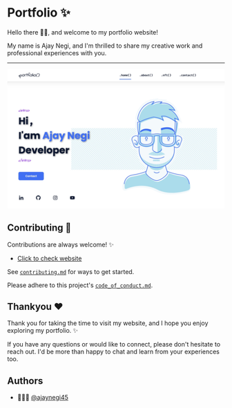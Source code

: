 
# Portfolio ✨

Hello there 👋🏻, and welcome to my portfolio website! 

My name is Ajay Negi, and I'm thrilled to share my creative work and professional experiences with you.

** **

![Portfolio](https://github.com/ajaynegi45/My-Portfolio/blob/main/assets/img/portfolio.jpg?raw=true)


## Contributing 🤗

Contributions are always welcome! ✨

- [Click to check website](https://ajay-45.web.app/)

See [`contributing.md`](https://github.com/ajaynegi45/My-Portfolio/blob/main/contributing.md) for ways to get started.

Please adhere to this project's [`code_of_conduct.md`](https://github.com/ajaynegi45/My-Portfolio/blob/main/code_of_conduct.md).




## Thankyou ❤️
Thank you for taking the time to visit my website, and I hope you enjoy exploring my portfolio. ✨

If you have any questions or would like to connect, please don't hesitate to reach out. I'd be more than happy to chat and learn from your experiences too.
## Authors

- 🙍🏻‍♂️ [@ajaynegi45](https://github.com/ajaynegi45)
